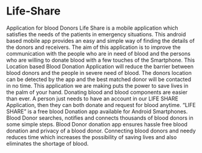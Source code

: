 # Life-Share
Application for blood Donors 
Life Share is a mobile application which satisfies the needs of the patients in emergency situations. 
This android based mobile app provides an easy and simple way of finding the details of the donors and receivers.
The aim of this application is to improve the communication with the people who are in need of blood and the persons who are willing to donate blood with a few touches of the Smartphone. 
This Location based Blood Donation Application will reduce the barrier between blood donors and the people in severe need of blood. 
The donors location can be detected by the app and the best matched donor will be contacted in no time.
This application we are making puts the power to save lives in the palm of your hand.
Donating blood and blood components are easier than ever. 
A person just needs to have an account in our LIFE SHARE Application, then they can both donate and request for blood anytime. 
“LIFE SHARE” is a free blood Donation app available for Android Smartphones. 
Blood Donor searches, notifies and connects thousands of blood donors in some simple steps.
Blood Donor donation app ensures hassle free blood donation and privacy of a blood donor. 
Connecting blood donors and needy reduces time which increases the possibility of saving lives and also eliminates the shortage of blood.

